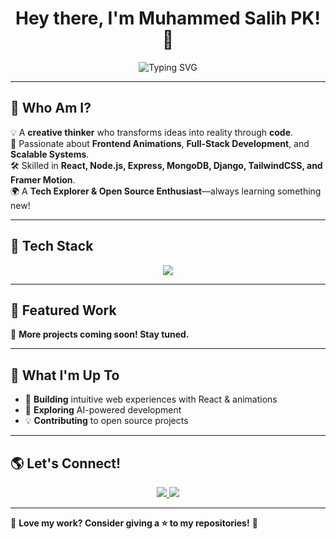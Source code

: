 <h1 align="center">Hey there, I'm Muhammed Salih PK! 🚀</h1>

<p align="center">
  <img src="https://readme-typing-svg.herokuapp.com?font=Fira+Code&duration=3000&pause=1000&color=00C9FF&width=600&lines=Passionate+Software+Developer+💻;Creating+Interactive+Experiences+⚡;Building+Scalable+Web+Apps+🚀;Lifelong+Learner+%26+Problem+Solver+🎯" alt="Typing SVG" />
</p>

---

## 🎨 Who Am I?  

💡 A **creative thinker** who transforms ideas into reality through **code**.  
📌 Passionate about **Frontend Animations**, **Full-Stack Development**, and **Scalable Systems**.  
🛠 Skilled in **React, Node.js, Express, MongoDB, Django, TailwindCSS, and Framer Motion**.  
🌍 A **Tech Explorer & Open Source Enthusiast**—always learning something new!  

---

## 🚀 Tech Stack  

<p align="center">
  <img src="https://skillicons.dev/icons?i=js,react,nodejs,express,mongodb,python,django,tailwind,figma,git,github" />
</p>

---

## 🌟 Featured Work  

🚧 **More projects coming soon! Stay tuned.**  

---

## 🎯 What I'm Up To  

- 🔨 **Building** intuitive web experiences with React & animations  
- 🧠 **Exploring** AI-powered development  
- 💡 **Contributing** to open source projects  

---

## 🌎 Let's Connect!  

<p align="center">
  <a href="https://www.linkedin.com/in/mhdsalihpk">
    <img src="https://img.shields.io/badge/LinkedIn-blue?style=for-the-badge&logo=linkedin" />
  </a>
  <a href="mailto:mhdsalihoffl@gmail.com">
    <img src="https://img.shields.io/badge/Email-red?style=for-the-badge&logo=gmail&logoColor=white" />
  </a>
</p>

---

💙 **Love my work? Consider giving a ⭐ to my repositories!** 🚀  
